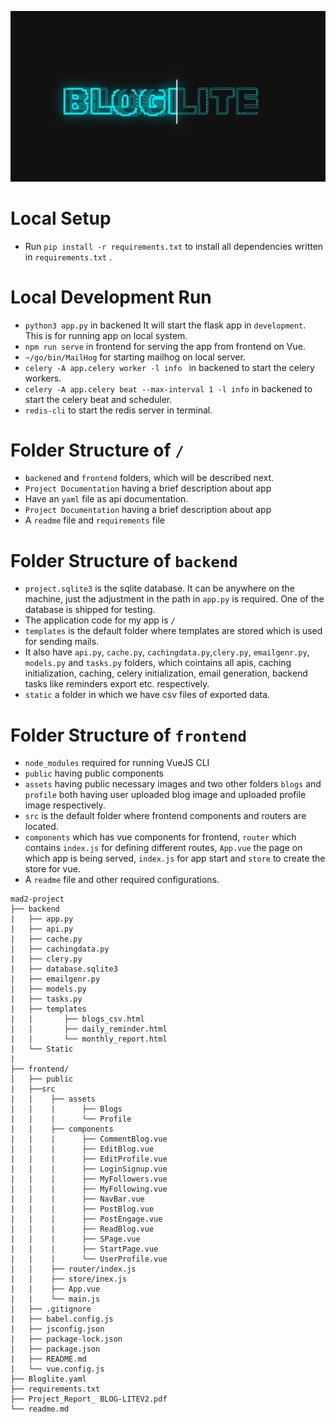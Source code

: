 ![BlogLite](bloglite.png)

# Local Setup

- Run `pip install -r requirements.txt` to install all dependencies written in `requirements.txt` .

# Local Development Run

- `python3 app.py` in backened It will start the flask app in `development`. This is for running app on local system.
- `npm run serve` in frontend for serving the app from frontend on Vue.
- `~/go/bin/MailHog` for starting mailhog on local server.
- `celery -A app.celery worker -l info ` in backened to start the celery workers.
- `celery -A app.celery beat --max-interval 1 -l info` in backened to start the celery beat and scheduler.
- `redis-cli` to start the redis server in terminal.

# Folder Structure of `/`

- `backened` and `frontend` folders, which will be described next.
- `Project Documentation` having a brief description about app
- Have an `yaml` file as api documentation.
- `Project Documentation` having a brief description about app
- A `readme` file and `requirements` file

# Folder Structure of `backend`

- `project.sqlite3` is the sqlite database. It can be anywhere on the machine, just the adjustment in the path in `app.py` is required. One of the database is shipped for testing.
- The application code for my app is `/`
- `templates` is the default folder where templates are stored which is used for sending mails.
- It also have `api.py`, `cache.py`, `cachingdata.py`,`clery.py`, `emailgenr.py`, `models.py` and `tasks.py` folders, which cointains all apis, caching initialization, caching, celery initialization, email generation, backend tasks like reminders export etc. respectively.
- `static` a folder in which we have csv files of exported data.

# Folder Structure of `frontend`

- `node_modules` required for running VueJS CLI
- `public` having public components
- `assets` having public necessary images and two other folders `blogs` and `profile` both having user uploaded blog image and uploaded profile image respectively.
- `src` is the default folder where frontend components and routers are located.
- `components` which has vue components for frontend, `router` which contains `index.js` for defining different routes, `App.vue` the page on which app is being served, `index.js` for app start and `store` to create the store for vue.
- A `readme` file and other required configurations.

```
mad2-project
├── backend
|   ├── app.py
|   ├── api.py
|   ├── cache.py
|   ├── cachingdata.py
|   ├── clery.py
|   ├── database.sqlite3
|   ├── emailgenr.py
|   ├── models.py
|   ├── tasks.py
|   ├── templates
|   |       ├── blogs_csv.html
|   |       ├── daily_reminder.html
|   |       └── monthly_report.html
|   └── Static
|
├── frontend/
│   ├── public
|   ├──src
|   |    ├── assets
|   |    |      ├── Blogs
|   |    |      └── Profile
|   |    ├── components
|   |    |      ├── CommentBlog.vue
|   |    |      ├── EditBlog.vue
|   |    |      ├── EditProfile.vue
|   |    |      ├── LoginSignup.vue
|   |    |      ├── MyFollowers.vue
|   |    |      ├── MyFollowing.vue
|   |    |      ├── NavBar.vue
|   |    |      ├── PostBlog.vue
|   |    |      ├── PostEngage.vue
|   |    |      ├── ReadBlog.vue
|   |    |      ├── SPage.vue
|   |    |      ├── StartPage.vue
|   |    |      └── UserProfile.vue
|   |    ├── router/index.js
|   |    ├── store/inex.js
|   |    ├── App.vue
|   |    └── main.js
|   ├── .gitignore
|   ├── babel.config.js
|   ├── jsconfig.json
|   ├── package-lock.json
|   ├── package.json
|   ├── README.md
|   └── vue.config.js
├── Bloglite.yaml
├── requirements.txt
├── Project_Report_ BLOG-LITEV2.pdf
└── readme.md

```
